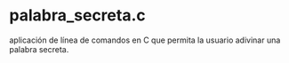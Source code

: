 # palabra_secreta.c
aplicación de línea de comandos en C que permita la usuario adivinar una palabra secreta. 
